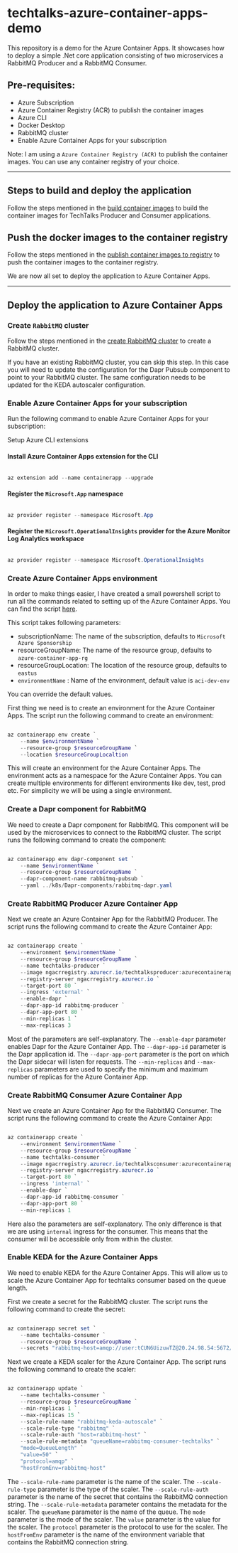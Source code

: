 # techtalks-azure-container-apps-demo

This repository is a demo for the Azure Container Apps. It showcases how to deploy a simple .Net core application consisting of two microservices a RabbitMQ Producer and a RabbitMQ Consumer.

## Pre-requisites:

- Azure Subscription
- Azure Container Registry (ACR) to publish the container images
- Azure CLI
- Docker Desktop
- RabbitMQ cluster
- Enable Azure Container Apps for your subscription

Note: I am using a `Azure Container Registry (ACR)` to publish the container images. You can use any container registry of your choice.

---

## Steps to build and deploy the application

Follow the steps mentioned in the [build container images](docs/build-container-images.md) to build the container images for TechTalks Producer and Consumer applications.

## Push the docker images to the container registry

Follow the steps mentioned in the [publish container images to registry](docs/publish-contianer-images-to-registry.md) to push the container images to the container registry.

We are now all set to deploy the application to Azure Container Apps.

---

## Deploy the application to Azure Container Apps

### Create `RabbitMQ` cluster

Follow the steps mentioned in the [create RabbitMQ cluster](docs/create-rabbitmq-cluster.md) to create a RabbitMQ cluster.

If you have an existing RabbitMQ cluster, you can skip this step. In this case you will need to update the configuration for the Dapr Pubsub component to point to your RabbitMQ cluster. The same configuration needs to be updated for the KEDA autoscaler configuration.

### Enable Azure Container Apps for your subscription

Run the following command to enable Azure Container Apps for your subscription:

Setup Azure CLI extensions

#### Install Azure Container Apps extension for the CLI

```powershell

az extension add --name containerapp --upgrade

```

#### Register the `Microsoft.App` namespace

```powershell

az provider register --namespace Microsoft.App

```

#### Register the `Microsoft.OperationalInsights` provider for the Azure Monitor Log Analytics workspace

```powershell

az provider register --namespace Microsoft.OperationalInsights

```

### Create Azure Container Apps environment

In order to make things easier, I have created a small powershell script to run all the commands related to setting up of the Azure Container Apps. You can find the script [here](powershell/setup-tech-talks-container-app.ps1).

This script takes following parameters:

- subscriptionName: The name of the subscription, defaults to `Microsoft Azure Sponsorship`
- resourceGroupName: The name of the resource group, defaults to `azure-container-app-rg`
- resourceGroupLocation: The location of the resource group, defaults to `eastus`
- `environmentName` : Name of the environment, default value is `aci-dev-env`

You can override the default values.

First thing we need is to create an environment for the Azure Container Apps. The script run the following command to create an environment:

```Powershell

az containerapp env create `
    --name $environmentName `
    --resource-group $resourceGroupName `
    --location $resourceGroupLocaltion

```

This will create an environment for the Azure Container Apps. The environment acts as a namespace for the Azure Container Apps. You can create multiple environments for different environments like dev, test, prod etc. For simplicity we will be using a single environment.

### Create a Dapr component for RabbitMQ

We need to create a Dapr component for RabbitMQ. This component will be used by the microservices to connect to the RabbitMQ cluster. The script runs the following command to create the component:

```Powershell

az containerapp env dapr-component set `
    --name $environmentName `
    --resource-group $resourceGroupName `
    --dapr-component-name rabbitmq-pubsub `
    --yaml ../k8s/Dapr-components/rabbitmq-dapr.yaml

```

### Create RabbitMQ Producer Azure Container App

Next we create an Azure Container App for the RabbitMQ Producer. The script runs the following command to create the Azure Container App:

```Powershell

az containerapp create `
    --environment $environmentName `
    --resource-group $resourceGroupName `
    --name techtalks-producer `
    --image ngacrregistry.azurecr.io/techtalksproducer:azurecontainerapp `
    --registry-server ngacrregistry.azurecr.io `
    --target-port 80 `
    --ingress 'external' `
    --enable-dapr `
    --dapr-app-id rabbitmq-producer `
    --dapr-app-port 80 `
    --min-replicas 1 `
    --max-replicas 3

```

Most of the parameters are self-explanatory. The `--enable-dapr` parameter enables Dapr for the Azure Container App. The `--dapr-app-id` parameter is the Dapr application id. The `--dapr-app-port` parameter is the port on which the Dapr sidecar will listen for requests. The `--min-replicas` and `--max-replicas` parameters are used to specify the minimum and maximum number of replicas for the Azure Container App.

### Create RabbitMQ Consumer Azure Container App

Next we create an Azure Container App for the RabbitMQ Consumer. The script runs the following command to create the Azure Container App:

```Powershell

az containerapp create `
    --environment $environmentName `
    --resource-group $resourceGroupName `
    --name techtalks-consumer `
    --image ngacrregistry.azurecr.io/techtalksconsumer:azurecontainerapp `
    --registry-server ngacrregistry.azurecr.io `
    --target-port 80 `
    --ingress 'internal' `
    --enable-dapr `
    --dapr-app-id rabbitmq-consumer `
    --dapr-app-port 80 `
    --min-replicas 1

```

Here also the parameters are self-explanatory. The only difference is that we are using `internal` ingress for the consumer. This means that the consumer will be accessible only from within the cluster.

### Enable KEDA for the Azure Container Apps

We need to enable KEDA for the Azure Container Apps. This will allow us to scale the Azure Container App for techtalks consumer based on the queue length.

First we create a secret for the RabbitMQ cluster. The script runs the following command to create the secret:

```Powershell

az containerapp secret set `
    --name techtalks-consumer `
    --resource-group $resourceGroupName `
    --secrets "rabbitmq-host=amqp://user:tCUN6UizuwTZ@20.24.98.54:5672/"

```

Next we create a KEDA scaler for the Azure Container App. The script runs the following command to create the scaler:

```Powershell

az containerapp update `
    --name techtalks-consumer `
    --resource-group $resourceGroupName `
    --min-replicas 1 `
    --max-replicas 15 `
    --scale-rule-name "rabbitmq-keda-autoscale" `
    --scale-rule-type "rabbitmq" `
    --scale-rule-auth "host=rabbitmq-host" `
    --scale-rule-metadata "queueName=rabbitmq-consumer-techtalks" `
    "mode=QueueLength" `
    "value=50" `
    "protocol=amqp" `
    "hostFromEnv=rabbitmq-host"

```

The `--scale-rule-name` parameter is the name of the scaler. The `--scale-rule-type` parameter is the type of the scaler. The `--scale-rule-auth` parameter is the name of the secret that contains the RabbitMQ connection string. The `--scale-rule-metadata` parameter contains the metadata for the scaler. The `queueName` parameter is the name of the queue. The `mode` parameter is the mode of the scaler. The `value` parameter is the value for the scaler. The `protocol` parameter is the protocol to use for the scaler. The `hostFromEnv` parameter is the name of the environment variable that contains the RabbitMQ connection string.
